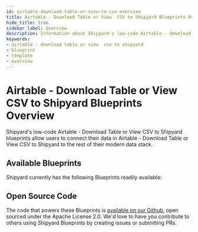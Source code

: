 ```yaml
---
id: airtable-download-table-or-view-to-csv-overview
title: Airtable - Download Table or View  CSV to Shipyard Blueprints Overview
hide_title: true
sidebar_label: Overview
description: Information about Shipyard's low-code Airtable - Download Table or View  CSV to Shipyard templates.
keywords:
- airtable - download table or view  csv to shipyard
- blueprint
- template
- overview
---
```


# Airtable - Download Table or View  CSV to Shipyard Blueprints Overview

Shipyard's low-code Airtable - Download Table or View  CSV to Shipyard blueprints allow users to connect their data in Airtable - Download Table or View  CSV to Shipyard to the rest of their modern data stack.

## Available Blueprints
Shipyard currently has the following Blueprints readily available: 

## Open Source Code
The code that powers these Blueprints is [available on our Github](None), open sourced under the Apache License 2.0. We'd love to have you contribute to others using Shipyard Blueprints by creating issues or submitting PRs.
